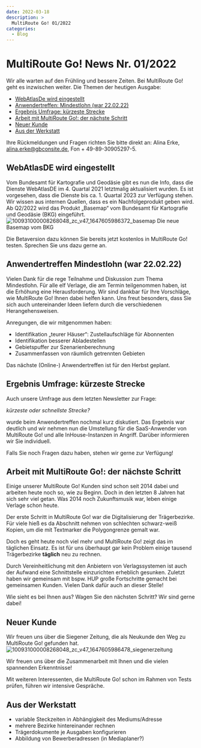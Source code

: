 ```yaml
---
date: 2022-03-18
description: >
  MultiRoute Go! 01/2022
categories:
  - Blog
---
```


# MultiRoute Go! News Nr. 01/2022

Wir alle warten auf den Frühling und bessere Zeiten. Bei MultiRoute Go! geht es inzwischen weiter. Die Themen der heutigen Ausgabe:

- [WebAtlasDe wird eingestellt](../multiroute-go-news-nr-012022/#webatlasde-wird-eingestellt)
- [Anwendertreffen: Mindestlohn (war 22.02.22)](../multiroute-go-news-nr-012022/#anwendertreffen-mindestlohn-war-220222)
- [Ergebnis Umfrage: kürzeste Strecke](../multiroute-go-news-nr-012022/#ergebnis-umfrage-kurzeste-strecke)
- [Arbeit mit MultiRoute Go!: der nächste Schritt](../multiroute-go-news-nr-012022/#arbeit-mit-multiroute-go-der-nachste-schritt)
- [Neuer Kunde](../multiroute-go-news-nr-012022/#neuer-kunde)
- [Aus der Werkstatt](../multiroute-go-news-nr-012022/#aus-der-werkstatt)

Ihre Rückmeldungen und Fragen richten Sie bitte direkt an:
Alina Erke, alina.erke@gbconsite.de, Fon + 49-89-30905297-5.

## WebAtlasDE wird eingestellt

Vom Bundesamt für Kartografie und Geodäsie gibt es nun die Info, dass die Dienste WebAtlasDE im 4. Quartal 2021 letztmalig aktualisiert wurden. Es ist vorgesehen, dass die Dienste bis ca. 1. Quartal 2023 zur Verfügung stehen. Wir wissen aus internen Quellen, dass es ein Nachfolgeprodukt geben wird. Ab Q2/2022 wird das Produkt „Basemap“ vom Bundesamt für Kartografie und Geodäsie (BKG) eingeführt.
![100931000008268048_zc_v47_1647605986372_basemap](https://github.com/gbconsite/MultiRoute-Go/assets/99329016/937b77f9-059a-4782-9a08-8bc2db44b271)
Die neue Basemap vom BKG

Die Betaversion dazu können Sie bereits jetzt kostenlos in MultiRoute Go! testen. Sprechen Sie uns dazu gerne an.

## Anwendertreffen Mindestlohn (war 22.02.22)

Vielen Dank für die rege Teilnahme und Diskussion zum Thema Mindestlohn. Für alle elf Verlage, die am Termin teilgenommen haben, ist die Erhöhung eine Herausforderung. Wir sind dankbar für Ihre Vorschläge, wie MultiRoute Go! Ihnen dabei helfen kann. Uns freut besonders, dass Sie sich auch untereinander Ideen liefern durch die verschiedenen Herangehensweisen.

Anregungen, die wir mitgenommen haben:
- Identifikation „teurer Häuser“: Zustellaufschläge für Abonnenten
- Identifikation besserer Abladestellen
- Gebietspuffer zur Szenarienberechnung
- Zusammenfassen von räumlich getrennten Gebieten

Das nächste (Online-) Anwendertreffen ist für den Herbst geplant.

## Ergebnis Umfrage: kürzeste Strecke

Auch unsere Umfrage aus dem letzten Newsletter zur Frage:

*kürzeste oder schnellste Strecke?*

wurde beim Anwendertreffen nochmal kurz diskutiert. Das Ergebnis war deutlich und wir nehmen nun die Umstellung für die SaaS-Anwender von MultiRoute Go! und alle InHouse-Instanzen in Angriff. Darüber informieren wir Sie individuell.

Falls Sie noch Fragen dazu haben, stehen wir gerne zur Verfügung!

## Arbeit mit MultiRoute Go!: der nächste Schritt

Einige unserer MultiRoute Go! Kunden sind schon seit 2014 dabei und arbeiten heute noch so, wie zu Beginn. Doch in den letzten 8 Jahren hat sich sehr viel getan. Was 2014 noch Zukunftsmusik war, leben einige Verlage schon heute.

Der erste Schritt in MultiRoute Go! war die Digitalisierung der Trägerbezirke. Für viele hieß es da Abschnitt nehmen von schlechten schwarz-weiß Kopien, um die mit Textmarker die Polygongrenze gemalt war.

Doch es geht heute noch viel mehr und MultiRoute Go! zeigt das im täglichen Einsatz. Es ist für uns überhaupt gar kein Problem einige tausend Trägerbezirke **täglich** neu zu rechnen.

Durch Vereinheitlichung mit den Anbietern von Verlagssystemen ist auch der Aufwand eine Schnittstelle einzurichten erheblich gesunken. Zuletzt haben wir gemeinsam mit bspw. HUP große Fortschritte gemacht bei gemeinsamen Kunden. Vielen Dank dafür auch an dieser Stelle!

Wie sieht es bei Ihnen aus? Wagen Sie den nächsten Schritt? Wir sind gerne dabei!

## Neuer Kunde
Wir freuen uns über die Siegener Zeitung, die als Neukunde den Weg zu MultiRoute Go! gefunden hat.
![100931000008268048_zc_v47_1647605986478_siegenerzeitung](https://github.com/gbconsite/MultiRoute-Go/assets/99329016/59d3289c-97e5-4f4c-9592-81b8ed0fedc1)

Wir freuen uns über die Zusammenarbeit mit Ihnen und die vielen spannenden Erkenntnisse!

Mit weiteren Interessenten, die MultiRoute Go! schon im Rahmen von Tests prüfen, führen wir intensive Gespräche.

## Aus der Werkstatt

- variable Steckzeiten in Abhängigkeit des Mediums/Adresse
- mehrere Bezirke hintereinander rechnen
- Trägerdokumente je Ausgaben konfigurieren
- Abbildung von Bewerberadressen (in Mediaplaner?)

